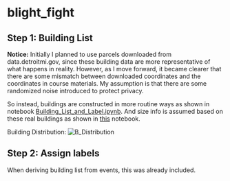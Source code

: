 # blight_fight

## Step 1: Building List

__Notice:__
Initially I planned to use parcels downloaded from data.detroitmi.gov, since these building data are more representative of what happens in reality. However, as I move forward, it became clearer that there are some mismatch between downloaded coordinates and the coordinates in course materials. My assumption is that there are some randomized noise introduced to protect privacy.

So instead, buildings are constructed in more routine ways as shown in notebook [Building_List_and_Label.ipynb](./src/Building_List_and_Label.ipynb).
And size info is assumed based on these real buildings as shown in [this](./src/Building_size_estimation.ipynb) notebook.

Building Distribution:
![B_Distribution](./../data/Building_Distribution.png)

## Step 2: Assign labels

When deriving building list from events, this was already included.

